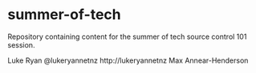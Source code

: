 summer-of-tech
==============

Repository containing content for the summer of tech source control 101 session.


Luke Ryan @lukeryannetnz http://lukeryannetnz
Max Annear-Henderson
